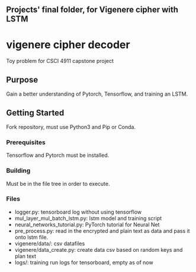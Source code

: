 ## Projects' final folder, for Vigenere cipher with LSTM
# vigenere cipher decoder
Toy problem for CSCI 4911 capstone project

## Purpose
Gain a better understanding of Pytorch, Tensorflow, and training an LSTM.

## Getting Started
Fork repository, must use Python3 and Pip or Conda.

### Prerequisites
Tensorflow and Pytorch must be installed.

### Building
Must be in the file tree in order to execute.


### Files
* logger.py: tensorboard log without using tensorflow
* mul_layer_mul_batch_lstm.py: lstm model and training script
* neural_networks_tutorial.py: PyTorch tutorial for Neural Net
* pre_process.py: read in the encrypted and plain text as data and pass it onto lstm file.
* vigenere/data/: csv datafiles
* vigenere/data_create.py: create data csv based on random keys and plan text
* logs/: training run logs for tensorboard, empty as of now
